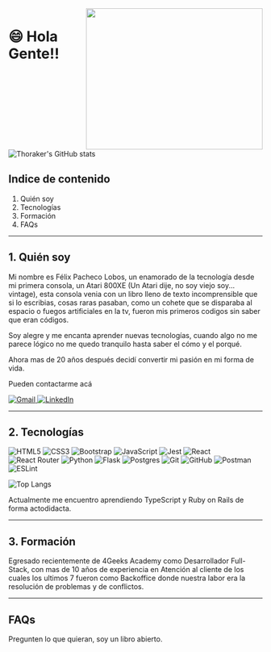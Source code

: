 <img src="https://user-images.githubusercontent.com/75093385/224395908-5a553576-1c04-471e-ab6d-a080fb8c8f87.gif" width="350" height="280" align="right" />

# 😄 Hola Gente!!  
![Thoraker's GitHub stats](https://github-readme-stats.vercel.app/api?username=Thoraker)

## Indice de contenido

1. Quién soy
2. Tecnologías
3. Formación
5. FAQs

***
## 1. Quién soy

Mi nombre es Félix Pacheco Lobos, un enamorado de la tecnología desde mi primera consola, un Atari 800XE (Un Atari dije, no soy viejo soy... vintage), esta consola venia con un libro lleno de texto incomprensible que si lo escribias, cosas raras pasaban, como un cohete que se disparaba al espacio o fuegos artificiales en la tv, fueron mis primeros codigos sin saber que eran códigos.

Soy alegre y me encanta aprender nuevas tecnologías, cuando algo no me parece lógico no me quedo tranquilo hasta saber el cómo y el porqué.

Ahora mas de 20 años después decidí convertir mi pasión en mi forma de vida.

Pueden contactarme acá

<a href="mailto:pachecolobos.felix@gmail.com">
  <img src="https://img.shields.io/badge/Gmail-D14836?style=for-the-badge&logo=gmail&logoColor=white" alt="Gmail" >
</a>
<a href="https://www.linkedin.com/in/felix-pacheco-lobos/">
  <img src="https://img.shields.io/badge/linkedin-%230077B5.svg?style=for-the-badge&logo=linkedin&logoColor=white" alt="LinkedIn" >
</a>

***
## 2. Tecnologías

![HTML5](https://img.shields.io/badge/html5-%23E34F26.svg?style=for-the-badge&logo=html5&logoColor=white)
![CSS3](https://img.shields.io/badge/css3-%231572B6.svg?style=for-the-badge&logo=css3&logoColor=white)
![Bootstrap](https://img.shields.io/badge/bootstrap-%238511FA.svg?style=for-the-badge&logo=bootstrap&logoColor=white)
![JavaScript](https://img.shields.io/badge/javascript-%23323330.svg?style=for-the-badge&logo=javascript&logoColor=%23F7DF1E)
![Jest](https://img.shields.io/badge/-jest-%23C21325?style=for-the-badge&logo=jest&logoColor=white)
![React](https://img.shields.io/badge/react-%2320232a.svg?style=for-the-badge&logo=react&logoColor=%2361DAFB)
![React Router](https://img.shields.io/badge/React_Router-CA4245?style=for-the-badge&logo=react-router&logoColor=white)
![Python](https://img.shields.io/badge/python-3670A0?style=for-the-badge&logo=python&logoColor=ffdd54)
![Flask](https://img.shields.io/badge/flask-%23000.svg?style=for-the-badge&logo=flask&logoColor=white)
![Postgres](https://img.shields.io/badge/postgres-%23316192.svg?style=for-the-badge&logo=postgresql&logoColor=white)
![Git](https://img.shields.io/badge/git-%23F05033.svg?style=for-the-badge&logo=git&logoColor=white)
![GitHub](https://img.shields.io/badge/github-%23121011.svg?style=for-the-badge&logo=github&logoColor=white)
![Postman](https://img.shields.io/badge/Postman-FF6C37?style=for-the-badge&logo=postman&logoColor=white)
![ESLint](https://img.shields.io/badge/ESLint-4B3263?style=for-the-badge&logo=eslint&logoColor=white)

![Top Langs](https://github-readme-stats.vercel.app/api/top-langs/?username=Thoraker&layout=compact)

Actualmente me encuentro aprendiendo TypeScript y Ruby on Rails de forma actodidacta.

***
## 3. Formación

Egresado recientemente de 4Geeks Academy como Desarrollador Full-Stack, con mas de 10 años de experiencia en Atención al cliente de los cuales los ultimos 7 fueron como Backoffice donde nuestra labor era la resolución de problemas y de conflictos.

***

## FAQs

Pregunten lo que quieran, soy un libro abierto.


